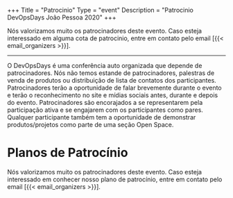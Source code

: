 +++
Title = "Patrocinio"
Type = "event"
	Description = "Patrocinio DevOpsDays João Pessoa 2020"
+++

Nós valorizamos muito os patrocinadores deste evento. Caso esteja interessado em alguma cota de patrocinio, entre em contato pelo email [{{< email_organizers >}}].

<hr>

O DevOpsDays é uma conferência auto organizada que depende de patrocinadores. Nós não temos estande de patrocinadores, palestras de venda de produtos ou distribuição de lista de contatos dos participantes. Patrocinadores terão a oportunidade de falar brevemente durante o evento e terão o reconhecimento no site e mídias sociais antes, durante e depois do evento. Patrocinadores são encorajados a se representarem pela participação ativa e se engajarem com os participantes como pares. Qualquer participante também tem a oportunidade de demonstrar produtos/projetos como parte de uma seção Open Space.


# Planos de Patrocínio

Nós valorizamos muito os patrocinadores deste evento. Caso esteja interessado em conhecer nosso plano de patrocínio, entre em contato pelo email [{{< email_organizers >}}].

<p>
